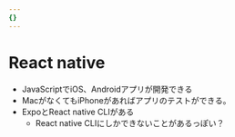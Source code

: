 ```yaml
---
{}
---
```

# React native

- JavaScriptでiOS、Androidアプリが開発できる
- MacがなくてもiPhoneがあればアプリのテストができる。
- ExpoとReact native CLIがある
    - React native CLIにしかできないことがあるっぽい？